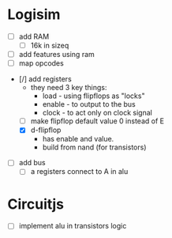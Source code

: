# Logisim
- [ ] add RAM
	- [ ] 16k in sizeq
- [ ] add features using ram
- [ ] map opcodes
- [/] add registers
	- they need 3 key things:
		- load - using flipflops as "locks"
		- enable - to output to the bus
		- clock - to act only on clock signal
	- [ ] make flipflop default value 0 instead of E
	- [x] d-flipflop
		- has enable and value.
		- build from nand (for transistors)
- [ ] add bus
    - [ ] a registers connect to A in alu

# Circuitjs
- [ ] implement alu in transistors logic
